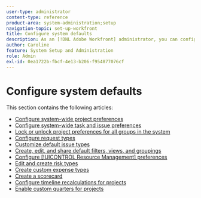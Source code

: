 ```yaml
---
user-type: administrator
content-type: reference
product-area: system-administration;setup
navigation-topic: set-up-workfront
title: Configure system defaults
description: As an [!DNL Adobe Workfront] administrator, you can configure the system defaults, such as the preferences for all projects that your users create.
author: Caroline
feature: System Setup and Administration
role: Admin
exl-id: 0ea1722b-fbcf-4e13-b206-f954877076cf
---
```

# Configure system defaults

This section contains the following articles:

* [Configure system-wide project preferences](../../../administration-and-setup/set-up-workfront/configure-system-defaults/set-project-preferences.md)
* [Configure system-wide task and issue preferences](../../../administration-and-setup/set-up-workfront/configure-system-defaults/set-task-issue-preferences.md)
* [Lock or unlock project preferences for all groups in the system](../../../administration-and-setup/set-up-workfront/configure-system-defaults/lock-or-unlock-project-preferences-for-groups-system.md)
* [Configure request types](../../../administration-and-setup/set-up-workfront/configure-system-defaults/configure-request-types.md)
* [Customize default issue types](../../../administration-and-setup/set-up-workfront/configure-system-defaults/customize-default-issue-types.md)
* [Create, edit, and share default filters, views, and groupings](../../../administration-and-setup/set-up-workfront/configure-system-defaults/create-and-share-default-fvgs.md)
* [Configure [!UICONTROL Resource Management] preferences](../../../administration-and-setup/set-up-workfront/configure-system-defaults/configure-resource-mgmt-preferences.md)
* [Edit and create risk types](../../../administration-and-setup/set-up-workfront/configure-system-defaults/edit-create-risk-types.md)
* [Create custom expense types](../../../administration-and-setup/set-up-workfront/configure-system-defaults/create-custom-expense-types.md)
* [Create a scorecard](../../../administration-and-setup/set-up-workfront/configure-system-defaults/create-scorecard.md)
* [Configure timeline recalculations for projects](../../../administration-and-setup/set-up-workfront/configure-system-defaults/configure-timeline-recalculations-projects.md)
* [Enable custom quarters for projects](../../../administration-and-setup/set-up-workfront/configure-system-defaults/enable-custom-quarters-projects.md)
